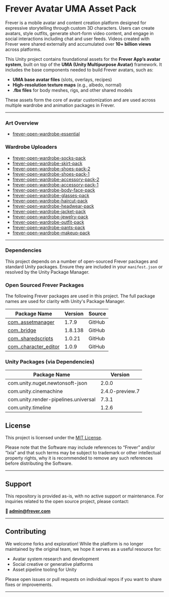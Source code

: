 # Frever Avatar UMA Asset Pack

Frever is a mobile avatar and content creation platform designed for expressive storytelling through custom 3D characters. Users can create avatars, style outfits, generate short-form video content, and engage in social interactions including chat and user feeds. Videos created with Frever were shared externally and accumulated over **10+ billion views** across platforms.

This Unity project contains foundational assets for the **Frever App’s avatar system**, built on top of the **UMA (Unity Multipurpose Avatar)** framework. It includes the base components needed to build Frever avatars, such as:

- **UMA base avatar files** (slots, overlays, recipes)  
- **High-resolution texture maps** (e.g., albedo, normal)  
- **.fbx files** for body meshes, rigs, and other shared models

These assets form the core of avatar customization and are used across multiple wardrobe and animation packages in Frever.


---


### Art Overview

- [frever-open-wardrobe-essential](https://github.com/FriendFactory/frever-open-wardrobe-essential)

### Wardrobe Uploaders

- [frever-open-wardrobe-socks-pack](https://github.com/FriendFactory/frever-open-wardrobe-socks-pack)
- [frever-open-wardrobe-skirt-pack](https://github.com/FriendFactory/frever-open-wardrobe-skirt-pack)
- [frever-open-wardrobe-shoes-pack-2](https://github.com/FriendFactory/frever-open-wardrobe-shoes-pack-2)
- [frever-open-wardrobe-shoes-pack-1](https://github.com/FriendFactory/frever-open-wardrobe-shoes-pack-1)
- [frever-open-wardrobe-accessory-pack-2](https://github.com/FriendFactory/frever-open-wardrobe-accessory-pack-2)
- [frever-open-wardrobe-accessory-pack-1](https://github.com/FriendFactory/frever-open-wardrobe-accessory-pack-1)
- [frever-open-wardrobe-body-face-pack](https://github.com/FriendFactory/frever-open-wardrobe-body-face-pack)
- [frever-open-wardrobe-glasses-pack](https://github.com/FriendFactory/frever-open-wardrobe-glasses-pack)
- [frever-open-wardrobe-haircut-pack](https://github.com/FriendFactory/frever-open-wardrobe-haircut-pack)
- [frever-open-wardrobe-headwear-pack](https://github.com/FriendFactory/frever-open-wardrobe-headwear-pack)
- [frever-open-wardrobe-jacket-pack](https://github.com/FriendFactory/frever-open-wardrobe-jacket-pack)
- [frever-open-wardrobe-jewelry-pack](https://github.com/FriendFactory/frever-open-wardrobe-jewelry-pack)
- [frever-open-wardrobe-outfit-pack](https://github.com/FriendFactory/frever-open-wardrobe-outfit-pack)
- [frever-open-wardrobe-pants-pack](https://github.com/FriendFactory/frever-open-wardrobe-pants-pack)
- [frever-open-wardrobe-makeup-pack](https://github.com/FriendFactory/frever-open-wardrobe-makeup-pack)


---

### Dependencies

This project depends on a number of open-sourced Frever packages and standard Unity packages.
Ensure they are included in your `manifest.json` or resolved by the Unity Package Manager.

### Open Sourced Frever Packages

The following Frever packages are used in this project. The full package names are used for clarity with Unity's Package Manager.

| Package Name                        | Version   | Source    |
|-------------------------------------|-----------|-----------|
| [com.<yourcompanyname>,assetmanager](https://github.com/FriendFactory/frever-open-asset-manager-tool)      | 1.7.9     | GitHub    |
| [com.<yourcompanyname>.bridge](https://github.com/FriendFactory/frever-open-bridge)            | 1.8.138   | GitHub    |
| [com.<yourcompanyname>.sharedscripts](https://github.com/FriendFactory/frever-open-shared-scripts)     | 1.0.21    | GitHub    |
| [com.<yourcompanyname>.character_editor](https://github.com/FriendFactory/frever-open-wardrobe-preview-tool)  | 1.0.9     | GitHub    |

### Unity Packages (via Dependencies)

| Package Name                        | Version            |
|-------------------------------------|--------------------|
| com.unity.nuget.newtonsoft-json     | 2.0.0              |
| com.unity.cinemachine               | 2.4.0-preview.7    |
| com.unity.render-pipelines.universal| 7.3.1              |
| com.unity.timeline                  | 1.2.6              |


## License

This project is licensed under the [MIT License](LICENSE).

Please note that the Software may include references to “Frever” and/or “Ixia” and that such terms may be subject to trademark or other intellectual property rights, why it is recommended to remove any such references before distributing the Software.

---

## Support

This repository is provided as-is, with no active support or maintenance. For inquiries related to the open source project, please contact:

**📧 admin@frever.com**

---

## Contributing

We welcome forks and exploration! While the platform is no longer maintained by the original team, we hope it serves as a useful resource for:

- Avatar system research and development  
- Social creative or generative platforms  
- Asset pipeline tooling for Unity  

Please open issues or pull requests on individual repos if you want to share fixes or improvements.

---
